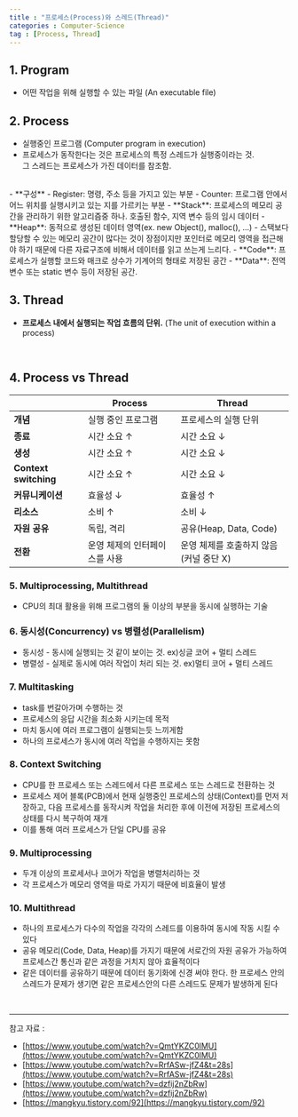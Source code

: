 ```yaml
---
title : "프로세스(Process)와 스레드(Thread)"
categories : Computer-Science
tag : [Process, Thread]
---
```


## 1. Program
- 어떤 작업을 위해 실행할 수 있는 파일 (An executable file)


## 2. Process
- 실행중인 프로그램 (Computer program in execution)
- 프로세스가 동작한다는 것은 프로세스의 특정 스레드가 실행중이라는 것.<br>
    그 스레드는 프로세스가 가진 데이터를 참조함.
<br>
- **구성**
  - Register: 명령, 주소 등을 가지고 있는 부분
  - Counter: 프로그램 안에서 어느 위치를 실행시키고 있는 지를 가르키는 부분
  - **Stack**: 프로세스의 메모리 공간을 관리하기 위한 알고리즘중 하나. 호출된 함수, 지역 변수 등의 임시 데이터
  - **Heap**: 동적으로 생성된 데이터 영역(ex. new Object(), malloc(), ...)
    - 스택보다 할당할 수 있는 메모리 공간이 많다는 것이 장점이지만 포인터로 메모리 영역을 접근해야 하기 때문에 다른 자료구조에 비해서 데이터를 읽고 쓰는게 느리다. 
  - **Code**: 프로세스가 실행할 코드와 매크로 상수가 기계어의 형태로 저장된 공간
  - **Data**: 전역변수 또는 static 변수 등이 저장된 공간.

<br>

## 3. Thread
- **프로세스 내에서 실행되는 작업 흐름의 단위.** (The unit of execution within a process)

<br>

## 4. Process vs Thread


|                       | Process                       | Thread                                 |
| --------------------- | ----------------------------- | -------------------------------------- |
| **개념**              | 실행 중인 프로그램            | 프로세스의 실행 단위                   |
| **종료**              | 시간 소요 ↑                   | 시간 소요 ↓                            |
| **생성**              | 시간 소요 ↑                   | 시간 소요 ↓                            |
| **Context switching** | 시간 소요 ↑                   | 시간 소요 ↓                            |
| **커뮤니케이션**      | 효율성 ↓                      | 효율성 ↑                               |
| **리소스**            | 소비 ↑                        | 소비 ↓                                 |
| **자원 공유**         | 독립, 격리                    | 공유(Heap, Data, Code)                 |
| **전환**              | 운영 체제의 인터페이스를 사용 | 운영 체제를 호출하지 않음(커널 중단 X) |



### 5. Multiprocessing, Multithread
- CPU의 최대 활용을 위해 프로그램의 둘 이상의 부분을 동시에 실행하는 기술


### 6. 동시성(Concurrency) vs 병렬성(Parallelism)
- 동시성 - 동시에 실행되는 것 같이 보이는 것. ex)싱글 코어 + 멀티 스레드
- 병렬성 - 실제로 동시에 여러 작업이 처리 되는 것. ex)멀티 코어 + 멀티 스레드


### 7. Multitasking
- task를 번갈아가며 수행하는 것
- 프로세스의 응답 시간을 최소화 시키는데 목적
- 마치 동시에 여러 프로그램이 실행되는듯 느끼게함
- 하나의 프로세스가 동시에 여러 작업을 수행하지는 못함


### 8. Context Switching
- CPU를 한 프로세스 또는 스레드에서 다른 프로세스 또는 스레드로 전환하는 것
- 프로세스 제어 블록(PCB)에서 현재 실행중인 프로세스의 상태(Context)를 먼저 저장하고, 다음 프로세스를 동작시켜 작업을 처리한 후에 이전에 저장된 프로세스의 상태를 다시 복구하여 재개
- 이를 통해 여러 프로세스가 단일 CPU를 공유


### 9. Multiprocessing
- 두개 이상의 프로세서나 코어가 작업을 병렬처리하는 것
- 각 프로세스가 메모리 영역을 따로 가지기 때문에 비효율이 발생


### 10. Multithread
- 하나의 프로세스가 다수의 작업을 각각의 스레드를 이용하여 동시에 작동 시킬 수 있다
- 공유 메모리(Code, Data, Heap)를 가지기 때문에 서로간의 자원 공유가 가능하여 프로세스간 통신과 같은 과정을 거치지 않아 효율적이다
- 같은 데이터를 공유하기 때문에 데이터 동기화에 신경 써야 한다. 한 프로세스 안의 스레드가  문제가 생기면 같은 프로세스안의 다른 스레드도 문제가 발생하게 된다

    

<br>

<hr>

참고 자료 : 
- [https://www.youtube.com/watch?v=QmtYKZC0lMU](https://www.youtube.com/watch?v=QmtYKZC0lMU)
- [https://www.youtube.com/watch?v=RrfASw-jfZ4&t=28s](https://www.youtube.com/watch?v=RrfASw-jfZ4&t=28s)
- [https://www.youtube.com/watch?v=dzfij2nZbRw](https://www.youtube.com/watch?v=dzfij2nZbRw)
- [https://mangkyu.tistory.com/92](https://mangkyu.tistory.com/92)
